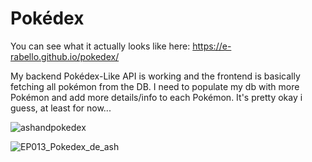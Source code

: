 # Pokédex
You can see what it actually looks like here:
https://e-rabello.github.io/pokedex/

My backend Pokédex-Like API is working and the frontend is basically fetching all pokémon from the DB. I need to populate my db with more Pokémon and add more details/info to each Pokémon.
It's pretty okay i guess, at least for now...



![ashandpokedex](https://github.com/e-rabello/node-javascript/assets/8457978/33a554bc-1bbd-468e-96ee-cb520bd06f7b)

![EP013_Pokedex_de_ash](https://github.com/e-rabello/node-javascript/assets/8457978/9b2ca31e-8bb5-472d-8bcc-67bcbfb65974)
